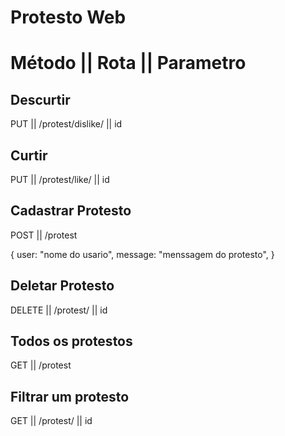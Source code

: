 # Protesto Web

# Método || Rota || Parametro  

## Descurtir 

PUT    ||  /protest/dislike/  || id

## Curtir 

PUT    ||  /protest/like/     || id

## Cadastrar Protesto

POST   ||  /protest

{
  user: "nome do usario",
  message: "menssagem do protesto",
}
## Deletar Protesto

DELETE ||  /protest/           || id

## Todos os protestos

GET    ||  /protest

## Filtrar um protesto

GET    ||  /protest/            || id


